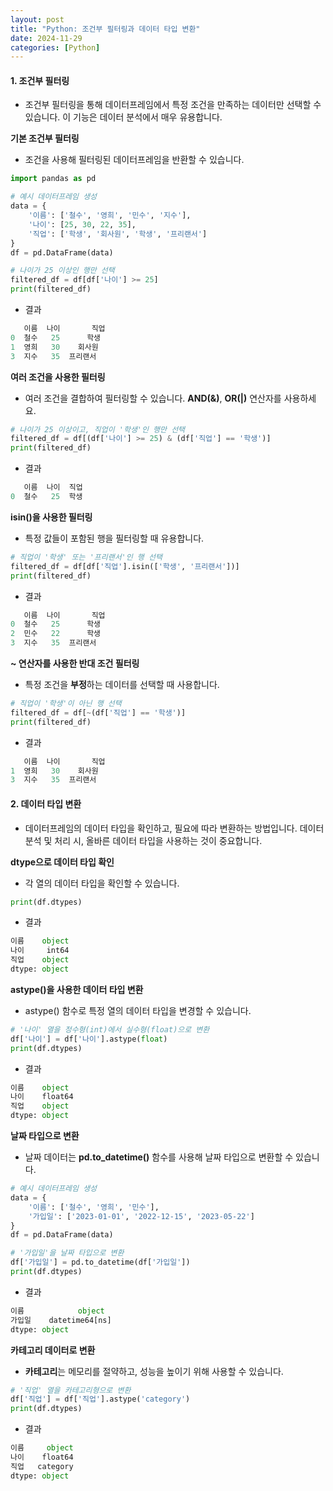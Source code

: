 ```yaml
---
layout: post
title: "Python: 조건부 필터링과 데이터 타입 변환"
date: 2024-11-29
categories: [Python] 
---
```


#### 1. 조건부 필터링

- 조건부 필터링을 통해 데이터프레임에서 특정 조건을 만족하는 데이터만 선택할 수 있습니다. 이 기능은 데이터 분석에서 매우 유용합니다.

**기본 조건부 필터링**

- 조건을 사용해 필터링된 데이터프레임을 반환할 수 있습니다.

```python
import pandas as pd

# 예시 데이터프레임 생성
data = {
    '이름': ['철수', '영희', '민수', '지수'],
    '나이': [25, 30, 22, 35],
    '직업': ['학생', '회사원', '학생', '프리랜서']
}
df = pd.DataFrame(data)

# 나이가 25 이상인 행만 선택
filtered_df = df[df['나이'] >= 25]
print(filtered_df)
```

- 결과

```python
   이름  나이       직업
0  철수   25      학생
1  영희   30    회사원
3  지수   35  프리랜서
```

**여러 조건을 사용한 필터링**

- 여러 조건을 결합하여 필터링할 수 있습니다. **AND(&)**, **OR(|)** 연산자를 사용하세요.

```python
# 나이가 25 이상이고, 직업이 '학생'인 행만 선택
filtered_df = df[(df['나이'] >= 25) & (df['직업'] == '학생')]
print(filtered_df)
```

- 결과

```python
   이름  나이  직업
0  철수   25  학생
```

**isin()을 사용한 필터링**

- 특정 값들이 포함된 행을 필터링할 때 유용합니다.

```python
# 직업이 '학생' 또는 '프리랜서'인 행 선택
filtered_df = df[df['직업'].isin(['학생', '프리랜서'])]
print(filtered_df)
```

- 결과

```python
   이름  나이       직업
0  철수   25      학생
2  민수   22      학생
3  지수   35  프리랜서
```

**~ 연산자를 사용한 반대 조건 필터링**

- 특정 조건을 **부정**하는 데이터를 선택할 때 사용합니다.

```python
# 직업이 '학생'이 아닌 행 선택
filtered_df = df[~(df['직업'] == '학생')]
print(filtered_df)
```

- 결과

```python
   이름  나이       직업
1  영희   30    회사원
3  지수   35  프리랜서
```

#### 2. 데이터 타입 변환

- 데이터프레임의 데이터 타입을 확인하고, 필요에 따라 변환하는 방법입니다. 데이터 분석 및 처리 시, 올바른 데이터 타입을 사용하는 것이 중요합니다.

**dtype으로 데이터 타입 확인**

- 각 열의 데이터 타입을 확인할 수 있습니다.

```python
print(df.dtypes)
```

- 결과

```python
이름    object
나이     int64
직업    object
dtype: object
```

**astype()을 사용한 데이터 타입 변환**

- astype() 함수로 특정 열의 데이터 타입을 변경할 수 있습니다.

```python
# '나이' 열을 정수형(int)에서 실수형(float)으로 변환
df['나이'] = df['나이'].astype(float)
print(df.dtypes)
```

- 결과

```python
이름    object
나이    float64
직업    object
dtype: object
```

**날짜 타입으로 변환**

- 날짜 데이터는 **pd.to_datetime()** 함수를 사용해 날짜 타입으로 변환할 수 있습니다.

```python
# 예시 데이터프레임 생성
data = {
    '이름': ['철수', '영희', '민수'],
    '가입일': ['2023-01-01', '2022-12-15', '2023-05-22']
}
df = pd.DataFrame(data)

# '가입일'을 날짜 타입으로 변환
df['가입일'] = pd.to_datetime(df['가입일'])
print(df.dtypes)
```

- 결과

```python
이름            object
가입일    datetime64[ns]
dtype: object
```

**카테고리 데이터로 변환**

- **카테고리**는 메모리를 절약하고, 성능을 높이기 위해 사용할 수 있습니다.

```python
# '직업' 열을 카테고리형으로 변환
df['직업'] = df['직업'].astype('category')
print(df.dtypes)
```

- 결과

```python
이름     object
나이    float64
직업   category
dtype: object
```
